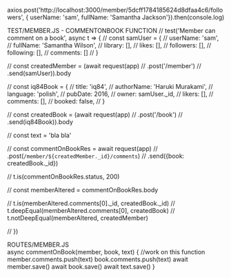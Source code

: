 axios.post('http://localhost:3000/member/5dcff1784185624d8dfaa4c6/followers', { userName: 'sam', fullName: 'Samantha Jackson'}).then(console.log)

TEST/MEMBER.JS - COMMENTONBOOK FUNCTION
// test('Member can comment on a book', async t => {
//     const samUser = {
//         userName: 'sam',
//         fullName: 'Samantha Wilson',
//         library: [],
//         likes: [],
//         followers: [],
//         following: [],
//         comments: []
//      }

//      const createdMember = (await request(app)
//         .post('/member')
//         .send(samUser)).body

//      const iq84Book = {
//         title: 'iq84',
//         authorName: 'Haruki Murakami',
//         language: 'polish',
//         pubDate: 2016,
//         owner: samUser._id,
//         likers: [],
//         comments: [],
//         booked: false,
//       }

      

//       const createdBook = (await request(app)
//         .post('/book')
//         .send(iq84Book)).body

//       const text = 'bla bla'
      
//       const commentOnBookRes = await request(app)
//         .post(`/member/${createdMember._id}/comments`)
//         .send({book: createdBook._id})
      
//       t.is(commentOnBookRes.status, 200)

//       const memberAltered = commentOnBookRes.body

//       t.is(memberAltered.comments[0]._id, createdBook._id)
//       t.deepEqual(memberAltered.comments[0], createdBook)
//       t.notDeepEqual(memberAltered, createdMember)

// })



 ROUTES/MEMBER.JS   
  async commentOnBook(member, book, text) {
        //work on this function
        member.comments.push(text)
        book.comments.push(text) 
        await member.save()
        await book.save()
        await text.save() 
    }